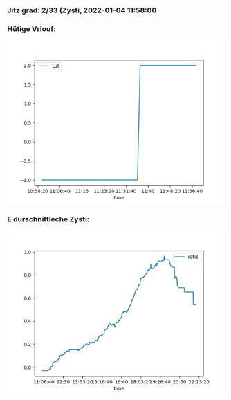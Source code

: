 ### Jitz grad: 2/33 (Zysti, 2022-01-04 11:58:00

### Hütige Vrlouf:
![Graph](Today.png)

### E durschnittleche Zysti:
![Graph](Zysti.png)